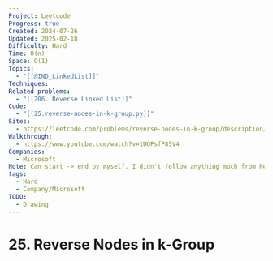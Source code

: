 ```yaml
---
Project: Leetcode
Progress: true
Created: 2024-07-26
Updated: 2025-02-18
Difficulty: Hard
Time: O(n)
Space: O(1)
Topics:
  - "[[@IND_LinkedList]]"
Techniques: 
Related problems:
  - "[[206. Reverse Linked List]]"
Code:
  - "[[25.reverse-nodes-in-k-group.py]]"
Sites:
  - https://leetcode.com/problems/reverse-nodes-in-k-group/description/
Walkthrough:
  - https://www.youtube.com/watch?v=1UOPsfP85V4
Companies:
  - Microsoft
Note: Can start -> end by myself. I didn't follow anything much from Neet this time.
tags:
  - Hard
  - Company/Microsoft
TODO:
  - Drawing
---
```

# 25. Reverse Nodes in k-Group
